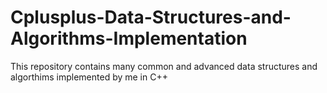 # Cplusplus-Data-Structures-and-Algorithms-Implementation
This repository contains many common and advanced data structures and algorthims implemented by me in C++
